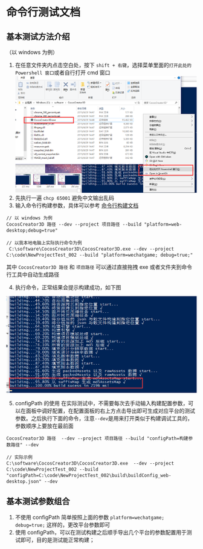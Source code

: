 # 命令行测试文档

## 基本测试方法介绍
（以 windows 为例）
1. 在任意文件夹内点击空白处，按下 `shift + 右键`，选择菜单里面的`打开此处的 Powershell 窗口`或者自行打开 cmd 窗口
![cmd](./publish/cmd.jpg)
2. 先执行一遍 `chcp 65001` 避免中文输出乱码
3. 输入命令行构建参数，具体可以参考 [命令行构建文档](https://docs.cocos.com/creator3d/manual/en/editor/publish/publish-in-command-line.html)

```
// 以 windows 为例
CocosCreator3D 路径 --dev --project 项目路径 --build "platform=web-desktop;debug=true"

// 以我本地电脑上实际执行命令为例
 C:\software\CocosCreator3D\CocosCreator3D.exe --dev --project C:\code\NewProjectTest_002 --build "platform=wechatgame; debug=true;"
```

其中 `CocosCreator3D 路径` 和 `项目路径` 可以通过直接拖拽 exe 或者文件夹到命令行工具中自动生成路径

4. 执行命令，正常结果会提示构建成功，如下图

![build-success](./publish/build-success.jpg)

5. configPath 的使用
在实际测试中，不需要每次去手动输入构建配置参数，可以在面板中调好配置，在配置面板的右上方点击导出即可生成对应平台的测试参数。之后执行下面的命令，注意`--dev`是用来打开类似于构建调试工具的，参数顺序上要放在最前面
```
CocosCreator3D 路径  --dev --project 项目路径 --build "configPath=构建参数路径" --dev

// 实际示例
C:\software\CocosCreator3D\CocosCreator3D.exe  --dev --project C:\code\NewProjectTest_002 --build "configPath=C:\code\NewProjectTest_002\build\buildConfig_web-desktop.json" --dev
```

## 基本测试参数组合
1. 不使用 configPath 简单按照上面的参数 `platform=wechatgame; debug=true;` 这样的，更改平台参数即可
2. 使用 configPath，可以在测试构建之后顺手导出几个平台的参数配置用于测试即可，目的是测试能正常构建；
